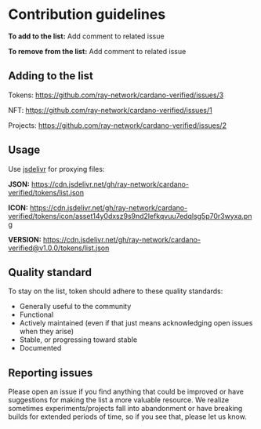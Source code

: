 # Contribution guidelines

**To add to the list:** Add comment to related issue

**To remove from the list:** Add comment to related issue


## Adding to the list

Tokens: https://github.com/ray-network/cardano-verified/issues/3

NFT: https://github.com/ray-network/cardano-verified/issues/1

Projects: https://github.com/ray-network/cardano-verified/issues/2

## Usage

Use [jsdelivr](https://www.jsdelivr.com/) for proxying files:

**JSON:** https://cdn.jsdelivr.net/gh/ray-network/cardano-verified/tokens/list.json

**ICON:** https://cdn.jsdelivr.net/gh/ray-network/cardano-verified/tokens/icon/asset14y0dxsz9s9nd2lefkqvuu7edqlsg5p70r3wyxa.png

**VERSION:** https://cdn.jsdelivr.net/gh/ray-network/cardano-verified@v1.0.0/tokens/list.json


## Quality standard

To stay on the list, token should adhere to these quality standards:

- Generally useful to the community
- Functional
- Actively maintained (even if that just means acknowledging open issues when they arise)
- Stable, or progressing toward stable
- Documented


## Reporting issues

Please open an issue if you find anything that could be improved or have
suggestions for making the list a more valuable resource. We realize sometimes
experiments/projects fall into abandonment or have breaking builds for extended periods of time, so if you see that, please let us know.
